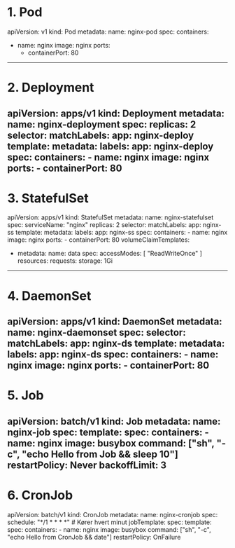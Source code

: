 # 1. Pod
apiVersion: v1
kind: Pod
metadata:
  name: nginx-pod
spec:
  containers:
  - name: nginx
    image: nginx
    ports:
    - containerPort: 80
---
# 2. Deployment
apiVersion: apps/v1
kind: Deployment
metadata:
  name: nginx-deployment
spec:
  replicas: 2
  selector:
    matchLabels:
      app: nginx-deploy
  template:
    metadata:
      labels:
        app: nginx-deploy
    spec:
      containers:
      - name: nginx
        image: nginx
        ports:
        - containerPort: 80
---
# 3. StatefulSet
apiVersion: apps/v1
kind: StatefulSet
metadata:
  name: nginx-statefulset
spec:
  serviceName: "nginx"
  replicas: 2
  selector:
    matchLabels:
      app: nginx-ss
  template:
    metadata:
      labels:
        app: nginx-ss
    spec:
      containers:
      - name: nginx
        image: nginx
        ports:
        - containerPort: 80
  volumeClaimTemplates:
  - metadata:
      name: data
    spec:
      accessModes: [ "ReadWriteOnce" ]
      resources:
        requests:
          storage: 1Gi
---
# 4. DaemonSet
apiVersion: apps/v1
kind: DaemonSet
metadata:
  name: nginx-daemonset
spec:
  selector:
    matchLabels:
      app: nginx-ds
  template:
    metadata:
      labels:
        app: nginx-ds
    spec:
      containers:
      - name: nginx
        image: nginx
        ports:
        - containerPort: 80
---
# 5. Job
apiVersion: batch/v1
kind: Job
metadata:
  name: nginx-job
spec:
  template:
    spec:
      containers:
      - name: nginx
        image: busybox
        command: ["sh", "-c", "echo Hello from Job && sleep 10"]
      restartPolicy: Never
  backoffLimit: 3
---
# 6. CronJob
apiVersion: batch/v1
kind: CronJob
metadata:
  name: nginx-cronjob
spec:
  schedule: "*/1 * * * *"  # Kører hvert minut
  jobTemplate:
    spec:
      template:
        spec:
          containers:
          - name: nginx
            image: busybox
            command: ["sh", "-c", "echo Hello from CronJob && date"]
          restartPolicy: OnFailure
